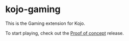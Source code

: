 # kojo-gaming
This is the Gaming extension for Kojo.

To start playing, check out the [Proof of concept](https://github.com/litan/kojo-gaming/releases) release.
